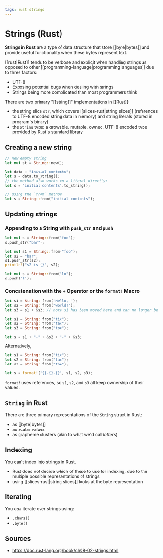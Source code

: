```yaml
---
tags: rust strings
---
```


# Strings (Rust)

**Strings in Rust** are a type of data structure that store [[byte|bytes]] and provide useful functionality when these bytes represent text.

[[rust|Rust]] tends to be verbose and explicit when handling strings as opposed to other [[programming-language|programming languages]] due to three factors:

- UTF-8
- Exposing potential bugs when dealing with strings
- Strings being more complicated than most programmers think

There are two primary "[[string]]" implementations in [[Rust]]:

- the string slice `str`, which covers [[slices-rust|string slices]] (references to UTF-8 encoded string data in memory) and string literals (stored in program's binary)
- the `String` type: a growable, mutable, owned, UTF-8 encoded type provided by Rust's standard library

## Creating a new string

```rust
// new empty string
let mut st = String::new();

let data = "initial contents";
let s = data.to_string();
// the method also works on a literal directly:
let s = "initial contents".to_string();

// using the `from` method
let s = String::from("initial contents");
```

## Updating strings

### Appending to a String with `push_str` and `push`

```rust
let mut s = String::from("foo");
s.push_str("bar");
```

```rust
let mut s1 = String::from("foo");
let s2 = "bar";
s1.push_str(s2);
println!("s2 is {}", s2);
```

```rust
let mut s = String::from("lo");
s.push('l');
```

### Concatenation with the `+` Operator or the `format!` Macro

```rust
let s1 = String::from("Hello, ");
let s2 = String::from("world!");
let s3 = s1 + &s2; // note s1 has been moved here and can no longer be used
```

```rust
let s1 = String::from("tic");
let s2 = String::from("tac");
let s3 = String::from("toe");

let s = s1 + "-" + &s2 + "-" + &s3;
```

Alternatively,

```rust
let s1 = String::from("tic");
let s2 = String::from("tac");
let s3 = String::from("toe");

let s = format!("{}-{}-{}", s1, s2, s3);
```

`format!` uses references, so `s1`, `s2`, and `s3` all keep ownership of their values.

## `String` in Rust

There are three primary representations of the `String` struct in Rust:

- as [[byte|bytes]]
- as scalar values
- as grapheme clusters (akin to what we'd call _letters_)

## Indexing

You can't index into strings in Rust.

- Rust does not decide which of these to use for indexing, due to the multiple possible representations of strings
- using [[slices-rust|string slices]] looks at the byte representation

## Iterating

You _can_ iterate over strings using:

- `.chars()`
- `.byte()`

## Sources

- <https://doc.rust-lang.org/book/ch08-02-strings.html>
